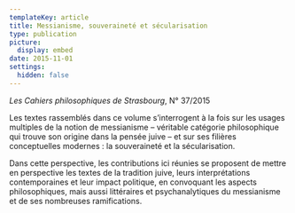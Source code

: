 ```yaml
---
templateKey: article
title: Messianisme, souveraineté et sécularisation
type: publication
picture:
  display: embed
date: 2015-11-01
settings:
  hidden: false
---
```

*Les Cahiers philosophiques de Strasbourg*, N° 37/2015

Les textes rassemblés dans ce volume s’interrogent à la fois sur les usages multiples de la notion de messianisme – véritable catégorie philosophique qui trouve son origine dans la pensée juive – et sur ses filières conceptuelles modernes : la souveraineté et la sécularisation.

Dans cette perspective, les contributions ici réunies se proposent de mettre en perspective les textes de la tradition juive, leurs interprétations contemporaines et leur impact politique, en convoquant les aspects philosophiques, mais aussi littéraires et psychanalytiques du messianisme et de ses nombreuses ramifications.